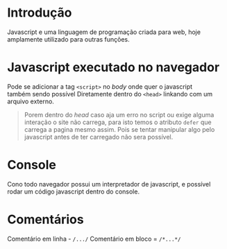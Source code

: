 # Introdução
Javascript e uma linguagem de programação criada para web, hoje amplamente utilizado para outras funções.

# Javascript executado no navegador
Pode se adicionar a tag `<script>` no *body* onde quer o javascript  
também sendo possível Diretamente dentro do `<head>` linkando com um arquivo externo.  
> Porem dentro do *head* caso aja um erro no script ou exige alguma interação o site não carrega, para isto temos o atributo `defer` que carrega a pagina mesmo assim.
> Pois se tentar manipular algo pelo javascript antes de ter carregado não sera possível.

# Console
Cono todo navegador possui um interpretador de javascript, e possível rodar um código javascript dentro do console.  

# Comentários
Comentário em linha - `/.../`
Comentário em bloco = `/*...*/`
